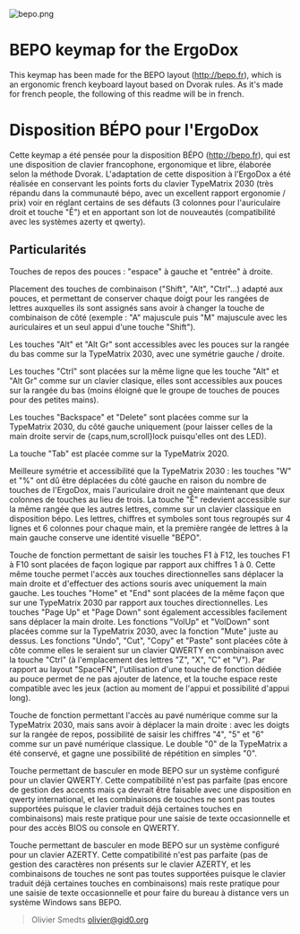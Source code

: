 ![bepo.png](https://i.imgur.com/TnO8ApW.png)

# BEPO keymap for the ErgoDox

This keymap has been made for the BEPO layout (http://bepo.fr), which is an ergonomic french keyboard layout based on Dvorak rules. As it's made for french people, the following of this readme will be in french.

# Disposition BÉPO pour l'ErgoDox

Cette keymap a été pensée pour la disposition BÉPO (http://bepo.fr), qui est une disposition de clavier francophone, ergonomique et libre, élaborée selon la méthode Dvorak. L'adaptation de cette disposition à l'ErgoDox a été réalisée en conservant les points forts du clavier TypeMatrix 2030 (très répandu dans la communauté bépo, avec un excellent rapport ergonomie / prix) voir en réglant certains de ses défauts (3 colonnes pour l'auriculaire droit et touche "Ê") et en apportant son lot de nouveautés (compatibilité avec les systèmes azerty et qwerty).

Particularités
--------------

Touches de repos des pouces : "espace" à gauche et "entrée" à droite.

Placement des touches de combinaison ("Shift", "Alt", "Ctrl"...) adapté aux pouces, et permettant de conserver chaque doigt pour les rangées de lettres auxquelles ils sont assignés sans avoir à changer la touche de combinaison de côté (exemple : "A" majuscule puis "M" majuscule avec les auriculaires et un seul appui d'une touche "Shift").

Les touches "Alt" et "Alt Gr" sont accessibles avec les pouces sur la rangée du bas comme sur la TypeMatrix 2030, avec une symétrie gauche / droite.

Les touches "Ctrl" sont placées sur la même ligne que les touche "Alt" et "Alt Gr" comme sur un clavier clasique, elles sont accessibles aux pouces sur la rangée du bas (moins éloigné que le groupe de touches de pouces pour des petites mains).

Les touches "Backspace" et "Delete" sont placées comme sur la TypeMatrix 2030, du côté gauche uniquement (pour laisser celles de la main droite servir de {caps,num,scroll}lock puisqu'elles ont des LED).

La touche "Tab" est placée comme sur la TypeMatrix 2020.

Meilleure symétrie et accessibilité que la TypeMatrix 2030 : les touches "W" et "%" ont dû être déplacées du côté gauche en raison du nombre de touches de l'ErgoDox, mais l'auriculaire droit ne gère maintenant que deux colonnes de touches au lieu de trois. La touche "Ê" redevient accessible sur la même rangée que les autres lettres, comme sur un clavier classique en disposition bépo. Les lettres, chiffres et symboles sont tous regroupés sur 4 lignes et 6 colonnes pour chaque main, et la première rangée de lettres à la main gauche conserve une identité visuelle "BÉPO".

Touche de fonction permettant de saisir les touches F1 à F12, les touches F1 à F10 sont placées de façon logique par rapport aux chiffres 1 à 0. Cette même touche permet l'accès aux touches directionnelles sans déplacer la main droite et d'effectuer des actions souris avec uniquement la main gauche. Les touches "Home" et "End" sont placées de la même façon que sur une TypeMatrix 2030 par rapport aux touches directionnelles. Les touches "Page Up" et "Page Down" sont également accessibles facilement sans déplacer la main droite. Les fonctions "VolUp" et "VolDown" sont placées comme sur la TypeMatrix 2030, avec la fonction "Mute" juste au dessus. Les fonctions "Undo", "Cut", "Copy" et "Paste" sont placées côte à côte comme elles le seraient sur un clavier QWERTY en combinaison avec la touche "Ctrl" (à l'emplacement des lettres "Z", "X", "C" et "V"). Par rapport au layout "SpaceFN", l'utilisation d'une touche de fonction dédiée au pouce permet de ne pas ajouter de latence, et la touche espace reste compatible avec les jeux (action au moment de l'appui et possibilité d'appui long).

Touche de fonction permettant l'accès au pavé numérique comme sur la TypeMatrix 2030, mais sans avoir à déplacer la main droite : avec les doigts sur la rangée de repos, possibilité de saisir les chiffres "4", "5" et "6" comme sur un pavé numérique classique. Le double "0" de la TypeMatrix a été conservé, et gagne une possibilité de répétition en simples "0".

Touche permettant de basculer en mode BEPO sur un système configuré pour un clavier QWERTY. Cette compatibilité n'est pas parfaite (pas encore de gestion des accents mais ça devrait être faisable avec une disposition en qwerty international, et les combinaisons de touches ne sont pas toutes supportées puisque le clavier traduit déjà certaines touches en combinaisons) mais reste pratique pour une saisie de texte occasionnelle et pour des accès BIOS ou console en QWERTY.

Touche permettant de basculer en mode BEPO sur un système configuré pour un clavier AZERTY. Cette compatibilité n'est pas parfaite (pas de gestion des caractères non présents sur le clavier AZERTY, et les combinaisons de touches ne sont pas toutes supportées puisque le clavier traduit déjà certaines touches en combinaisons) mais reste pratique pour une saisie de texte occasionnelle et pour faire du bureau à distance vers un système Windows sans BEPO.

> Olivier Smedts <olivier@gid0.org>

